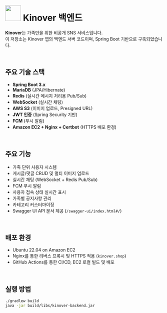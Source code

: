 # <img src="https://avatars.githubusercontent.com/u/206313018?s=200&v=4" width="50"/> Kinover 백엔드

**Kinover**는 가족만을 위한 비공개 SNS 서비스입니다.  
이 저장소는 Kinover 앱의 백엔드 서버 코드이며, Spring Boot 기반으로 구축되었습니다.

<br/>

## 주요 기술 스택

- **Spring Boot 3.x**
- **MariaDB** (JPA/Hibernate)
- **Redis** (실시간 메시지 처리용 Pub/Sub)
- **WebSocket** (실시간 채팅)
- **AWS S3** (이미지 업로드, Presigned URL)
- **JWT 인증** (Spring Security 기반)
- **FCM** (푸시 알림)
- **Amazon EC2 + Nginx + Certbot** (HTTPS 배포 환경)

<br/>

## 주요 기능

- 가족 단위 사용자 시스템
- 게시글/댓글 CRUD 및 멀티 이미지 업로드
- 실시간 채팅 (WebSocket + Redis Pub/Sub)
- FCM 푸시 알림
- 사용자 접속 상태 실시간 표시
- 가족별 공지사항 관리
- 카테고리 커스터마이징
- Swagger UI API 문서 제공 (`/swagger-ui/index.html#/`)

<br/>

## 배포 환경

- Ubuntu 22.04 on Amazon EC2
- Nginx를 통한 리버스 프록시 및 HTTPS 적용 (`kinover.shop`)
- GitHub Actions를 통한 CI/CD, EC2 로컬 빌드 및 배포

<br/>

## 실행 방법

```bash
./gradlew build
java -jar build/libs/kinover-backend.jar
